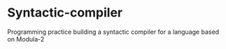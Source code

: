 # Syntactic-compiler
Programming practice building a syntactic compiler for a language based on Modula-2
